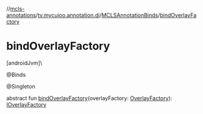//[mcls-annotations](../../../index.md)/[tv.mycujoo.annotation.di](../index.md)/[MCLSAnnotationBinds](index.md)/[bindOverlayFactory](bind-overlay-factory.md)

# bindOverlayFactory

[androidJvm]\

@Binds

@Singleton

abstract fun [bindOverlayFactory](bind-overlay-factory.md)(overlayFactory: [OverlayFactory](../../tv.mycujoo.annotation.helper/-overlay-factory/index.md)): [IOverlayFactory](../../tv.mycujoo.annotation.helper/-i-overlay-factory/index.md)
